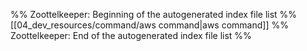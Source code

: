 %% Zoottelkeeper: Beginning of the autogenerated index file list  %%
 [[04_dev_resources/command/aws command|aws command]]
%% Zoottelkeeper: End of the autogenerated index file list  %%
